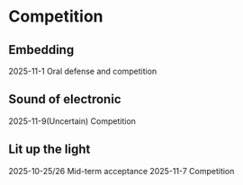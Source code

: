 # Competition
## Embedding
$\text{2025-11-1}$ Oral defense and competition

## Sound of electronic
$\text{2025-11-9(Uncertain)}$ Competition

## Lit up the light
$\text{2025-10-25/26}$ Mid-term acceptance
$\text{2025-11-7}$ Competition